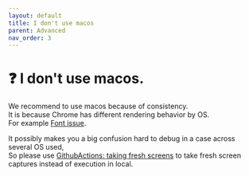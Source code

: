 ```yaml
---
layout: default
title: I don't use macos
parent: Advanced
nav_order: 3
---
```


# :question: I don't use macos.

We recommend to use macos because of consistency.  
It is because Chrome has different rendering behavior by OS.  
For example [Font issue](https://github.com/puppeteer/puppeteer/issues/661).

It possibly makes you a big confusion hard to debug in a case across several OS used,  
So please use [GithubActions: taking fresh screens](https://yabe-diverta.github.io/katalon2puppeteer/#githubactions-taking-fresh-screens) to take fresh screen captures instead of execution in local.